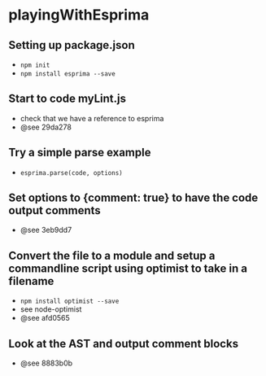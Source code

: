 playingWithEsprima
==================

## Setting up package.json
* `npm init`
* `npm install esprima --save`

## Start to code myLint.js
* check that we have a reference to esprima
* @see 29da278

## Try a simple parse example
* `esprima.parse(code, options)`

## Set options to {comment: true} to have the code output comments
* @see 3eb9dd7

## Convert the file to a module and setup a commandline script using optimist to take in a filename
* `npm install optimist --save`
* see node-optimist
* @see afd0565

## Look at the AST and output comment blocks
* @see 8883b0b
